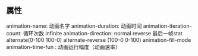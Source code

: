## 属性
animation-name: 动画名字
animation-duration: 动画时间
animation-iteration-count: 循环次数 infinite
animation-direction: normal reverse 最后一帧stat alternate(0-100 100-0) alternate-reverse (100-0 0-100)
animation-fill-mode
animation-time-fun : 动画运行幅度（动画速率）
